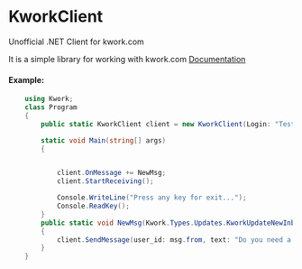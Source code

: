 # KworkClient
Unofficial .NET Client for kwork.com

It is a simple library for working with kwork.com
[Documentation](https://homakz93.gitbook.io/documentation/)
#### Example:
```c#
    using Kwork;
    class Program
    {
        public static KworkClient client = new KworkClient(Login: "TestAccountLogin", Password: "TestAccountPassword");

        static void Main(string[] args)
        {


            client.OnMessage += NewMsg;
            client.StartReceiving();

            Console.WriteLine("Press any key for exit...");
            Console.ReadKey();
        }
        public static void NewMsg(Kwork.Types.Updates.KworkUpdateNewInbox msg)
        {
            client.SendMessage(user_id: msg.from, text: "Do you need a bot?\nYou can look at examples of already done");
        }
    }
```
